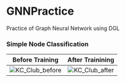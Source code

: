 # GNNPractice
Practice of Graph Neural Network using DGL

<h3>Simple Node Classification</h3>

Before Training           |  After Trainining
:-------------------------:|:-------------------------:
![KC_Club_before](https://github.com/AvisP/GNNPractice/tree/main/Images/KarateClub_Diagram1.png) | ![KC_Club_after](https://github.com/AvisP/PyTorchPractice/blob/master/VAE_MNIST/KarateClub_AfterTraining.png) 

